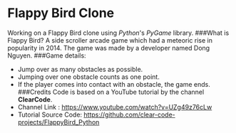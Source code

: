 # Flappy Bird Clone
Working on a Flappy Bird clone using _Python_'s _PyGame_ library.
###What is Flappy Bird?
A side scroller arcade game which had a meteoric rise in popularity in 2014. The game was made by a developer named Dong Nguyen.
###Game details:
* Jump over as many obstacles as possible.
* Jumping over one obstacle counts as one point.
* If the player comes into contact with an obstacle, the game ends.
###Credits
Code is based on a YouTube tutorial by the channel **ClearCode**.
* Channel Link : https://www.youtube.com/watch?v=UZg49z76cLw
* Tutorial Source Code: https://github.com/clear-code-projects/FlappyBird_Python

